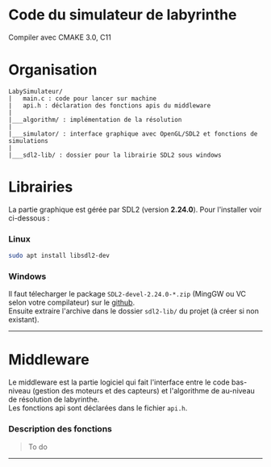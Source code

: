 # Code du simulateur de labyrinthe

Compiler avec CMAKE 3.0, C11

# Organisation
```
LabySimulateur/
|   main.c : code pour lancer sur machine
|   api.h : déclaration des fonctions apis du middleware
|
|___algorithm/ : implémentation de la résolution
|
|___simulator/ : interface graphique avec OpenGL/SDL2 et fonctions de simulations
|
|___sdl2-lib/ : dossier pour la librairie SDL2 sous windows

```

# Librairies

La partie graphique est gérée par SDL2 (version **2.24.0**). Pour l'installer voir ci-dessous :

### Linux

```bash
sudo apt install libsdl2-dev
```

### Windows

Il faut télecharger le package `SDL2-devel-2.24.0-*.zip` (MingGW ou VC selon votre compilateur) sur le [github](https://github.com/libsdl-org/SDL/releases/tag/release-2.24.0). \
Ensuite extraire l'archive dans le dossier `sdl2-lib/` du projet (à créer si non existant).

<hr>

# Middleware

Le middleware est la partie logiciel qui fait l'interface entre le code bas-niveau (gestion des moteurs et des capteurs) et
l'algorithme de au-niveau de résolution de labyrinthe. \
Les fonctions api sont déclarées dans le fichier `api.h`.

### Description des fonctions
> To do

<hr>

